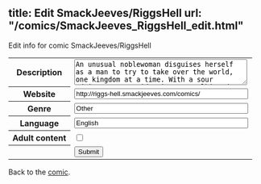 title: Edit SmackJeeves/RiggsHell
url: "/comics/SmackJeeves_RiggsHell_edit.html"
---
Edit info for comic SmackJeeves/RiggsHell

<form name="comic" action="http://gaepostmail.appspot.com/comic/" method="post">
<table class="comicinfo">
<tr>
<th>Description</th><td><textarea name="description" cols="40" rows="3">An unusual noblewoman disguises herself as a man to try to take over the world, one kingdom at a time. With a sour advisor, a stoopid prince, a talking dog, a vengeful archenemy along with some ridiculous events standing in her way, will she be able to accomplish her goal or go crazy trying? Rated Teen for some gore and swearing.</textarea></td>
</tr>
<tr>
<th>Website</th><td><input type="text" name="url" value="http://riggs-hell.smackjeeves.com/comics/" size="40"/></td>
</tr>
<tr>
<th>Genre</th><td><input type="text" name="genre" value="Other" size="40"/></td>
</tr>
<tr>
<th>Language</th><td><input type="text" name="language" value="English" size="40"/></td>
</tr>
<tr>
<th>Adult content</th><td><input type="checkbox" name="adult" value="adult" /></td>
</tr>
<tr>
<th></th><td>
<input type="hidden" name="comic" value="SmackJeeves_RiggsHell" />
<input type="submit" name="submit" value="Submit" />
</td>
</tr>
</table>
</form>

Back to the [comic](SmackJeeves_RiggsHell.html).

